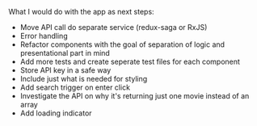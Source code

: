 What I would do with the app as next steps:
- Move API call do separate service (redux-saga or RxJS)
- Error handling
- Refactor components with the goal of separation of logic and presentational part in mind
- Add more tests and create seperate test files for each component
- Store API key in a safe way
- Include just what is needed for styling
- Add search trigger on enter click
- Investigate the API on why it's returning just one movie instead of an array
- Add loading indicator